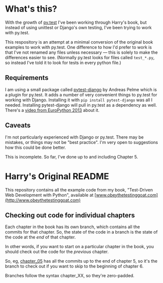 # What's this?

With the growth of [py.test](http://pytest.org/) I've been working through Harry's book, but instead of using unittest or Django's own testing, I've been trying to work with py.test.

This respository is an attempt at a minimal conversion of the original book examples to work with py.test. One difference to how I'd prefer to work is that I've not renamed any files unless necessary — this is solely to make the differences easier to see. (Normally py.test looks for files called `test_*.py`, so instead I've told it to look for tests in every python file.) 

## Requirements

I am using a small package called [pytest-django](https://pytest-django.readthedocs.org/) by Andreas Pelme which is a plugin for py.test. It adds a number of very convenient things to py.test for working with Django. Installing it with `pip install pytest-django` was all I needed. Installing pytest-django will pull in py.test as a dependency as well. There's a [video from EuroPython 2013](https://www.youtube.com/watch?v=aUf8Fkb7TaY) about it.

## Caveats

I'm not particularly experienced with Django or py.test. There may be mistakes, or things may not be "best practice". I'm very open to suggestions how this could be done better.

This is incomplete. So far, I've done up to and including Chapter 5.

# Harry's Original README

This repository contains all the example code from my book, "Test-Driven Web
Development with Python", available at
[www.obeythetestinggoat.com](http://www.obeythetestinggoat.com)

## Checking out code for individual chapters

Each chapter in the book has its own branch, which contains all the commits for that chapter.  So, the state of the code in a branch is the state of the code at the *end* of that chapter.

In other words, if you want to start on a particular chapter in the book, you should check out the code for the *previous* chapter.

So, eg, [chapter_05](https://github.com/hjwp/book-example/tree/chapter_05) has all the commits up to the end of chapter 5, so it's the branch to check out if you want to skip to the beginning of chapter 6.

Branches follow the syntax chapter_XX, so they're zero-padded.
